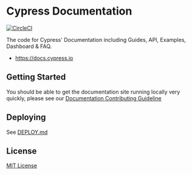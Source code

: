 # Cypress Documentation

[![CircleCI](https://circleci.com/gh/cypress-io/cypress-documentation.svg?style=svg&circle-token=8a0253363287ab85d52953467603a4099a360c0c)](https://circleci.com/gh/cypress-io/cypress-documentation)

The code for Cypress' Documentation including Guides, API, Examples, Dashboard & FAQ.

* https://docs.cypress.io

## Getting Started

You should be able to get the documentation site running locally very quickly,
please see our [Documentation Contributing Guideline](/CONTRIBUTING.md)

## Deploying

See [DEPLOY.md](DEPLOY.md)

## License

[MIT License](LICENSE.md)
